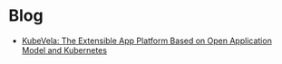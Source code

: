 # Blog


- [KubeVela: The Extensible App Platform Based on Open Application Model and Kubernetes](/blog/en/kubevela-the-extensible-app-platform-based-on-open-application-model-and-kubernetes.md)